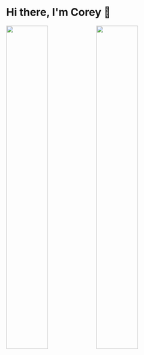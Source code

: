 # Hi there, I'm Corey 👋
<img align="left" width="47%" src="https://github-readme-stats.vercel.app/api?username=coreytrach&show_icons=true&theme=radical" /> 
<img align="left" width="47%" src="https://github-readme-stats.vercel.app/api/top-langs/?username=coreytrach&layout=compact" /> 

